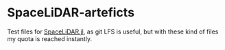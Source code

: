 # SpaceLiDAR-arteficts
Test files for [SpaceLiDAR.jl](https://github.com/evetion/spacelidar.jl), as git LFS is useful, but with these kind of files my quota is reached instantly.
